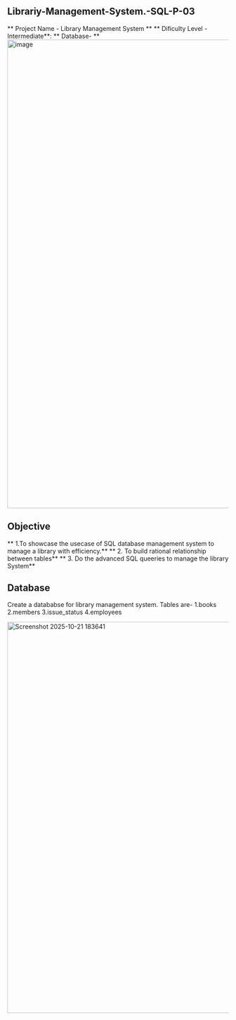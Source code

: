 ## Librariy-Management-System.-SQL-P-03
** Project Name - Library Management System **
** Dificulty Level - Intermediate**:
** Database- **
<img width="1600" height="1067" alt="image" src="https://github.com/user-attachments/assets/5cc086fc-4ea0-431f-a9a6-5fde2ef76e8d" />

## Objective
** 1.To showcase the usecase of SQL database management system to manage a library with efficiency.**
** 2. To build rational relationship between tables**
** 3. Do the advanced SQL queeries to manage the library System**

## Database
Create a datababse for library management system. Tables are-
1.books
2.members
3.issue_status
4.employees

<img width="1525" height="891" alt="Screenshot 2025-10-21 183641" src="https://github.com/user-attachments/assets/e81e8f05-ae61-4add-b4d4-93df829c8af6" />









